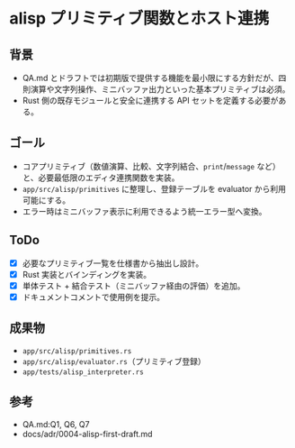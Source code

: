 # alisp プリミティブ関数とホスト連携

## 背景
- QA.md とドラフトでは初期版で提供する機能を最小限にする方針だが、四則演算や文字列操作、ミニバッファ出力といった基本プリミティブは必須。
- Rust 側の既存モジュールと安全に連携する API セットを定義する必要がある。

## ゴール
- コアプリミティブ（数値演算、比較、文字列結合、`print`/`message` など）と、必要最低限のエディタ連携関数を実装。
- `app/src/alisp/primitives` に整理し、登録テーブルを evaluator から利用可能にする。
- エラー時はミニバッファ表示に利用できるよう統一エラー型へ変換。

## ToDo
- [x] 必要なプリミティブ一覧を仕様書から抽出し設計。
- [x] Rust 実装とバインディングを実装。
- [x] 単体テスト + 結合テスト（ミニバッファ経由の評価）を追加。
- [x] ドキュメントコメントで使用例を提示。

## 成果物
- `app/src/alisp/primitives.rs`
- `app/src/alisp/evaluator.rs`（プリミティブ登録）
- `app/tests/alisp_interpreter.rs`

## 参考
- QA.md:Q1, Q6, Q7
- docs/adr/0004-alisp-first-draft.md
